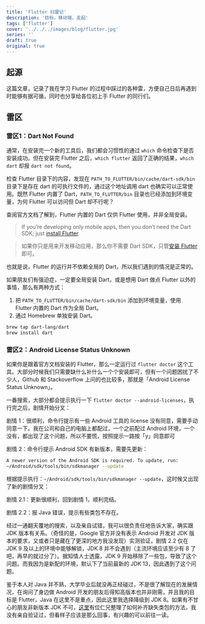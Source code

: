 ```yaml
---
title: 'Flutter 扫雷记'
description: '目标，移动端，走起'
tags: ['flutter']
cover: '../../../images/blog/flutter.jpg'
series: ''
draft: true
original: true
---
```

## 起源

这篇文章，记录了我在学习 Flutter 的过程中踩过的各种雷，方便自己日后再遇到时能够有据可循，同时也分享给各位初上手 Flutter 的同行们。

## 雷区

### 雷区1：Dart Not Found

通常，在安装完一个新的工具后，我们都会习惯性的通过 `which` 命令检查下是否安装成功。但在安装完 Flutter 之后，`which flutter` 返回了正确的结果，`which dart` 却报 `dart not found`。

检查 Flutter 目录下的内容，发现在 `PATH_TO_FLUTTER/bin/cache/dart-sdk/bin` 目录下是存在 dart 的可执行文件的，通过这个地址调用 dart 也确实可以正常使用。既然 Flutter 内置了 Dart，`PATH_TO_FLUTTER/bin` 目录也已经添加到环境变量，为何 Flutter 可以访问但 Dart 却不行呢？

查阅官方文档了解到，Flutter 内置的 Dart 仅供 Flutter 使用，并非全局安装。

> If you’re developing only mobile apps, then you don’t need the Dart SDK; just [install Flutter](https://flutter.dev/docs/get-started/install).

> 如果你只是用来开发移动应用，那么你不需要 Dart SDK，只管[安装 Flutter](https://flutter.dev/docs/get-started/install) 即可。

也就是说，Flutter 的运行并不依赖全局的 Dart，所以我们遇到的情况是正常的。

如果朋友们有强迫症，一定要全局安装 Dart，或是想用 Dart 做点 Flutter 以外的事情，那么有两种方式：

1. 把 `PATH_TO_FLUTTER/bin/cache/dart-sdk/bin` 添加到环境变量，使用 Flutter 内置的 Dart 作为全局 Dart。
2. 通过 Homebrew 单独安装 Dart。
```bash
brew tap dart-lang/dart
brew install dart
```

### 雷区2：Android License Status Unknown

如果你是跟着官方文档安装的 Flutter，那么一定运行过 `flutter doctor` 这个工具。大部分时候我们只需要缺什么补什么一个个安装即可，但有一个问题困扰了不少人，Github 和 Stackoverflow 上问的也比较多，那就是「Android License Status Unknown」。

一番搜索，大部分都会提示执行一下 `flutter doctor --android-licenses`，执行完之后，剧情开始分叉：

剧情 1：很顺利，命令行提示有一些 Android 工具的 license 没有同意，需要手动同意一下。我在公司和自己的电脑上都配过，一个之前配过 Android 环境，一个没有，都出现了这个问题，所以不要慌，按照提示一路按「y」同意即可

剧情 2：命令行提示 Android SDK 有新版本，需要先更新：

```bash
A newer version of the Android SDK is required. To update, run:
~/Android/sdk/tools/bin/sdkmanager --update
```

根据提示执行：`~/Android/sdk/tools/bin/sdkmanager --update`，这时候又出现了新的剧情分叉：

剧情 2.1：更新很顺利，回到剧情 1，顺利完结。

剧情 2.2：报 Java 错误，提示有些类包不存在。

经过一通翻天覆地的搜索，以及亲自试错，我可以很负责任地告诉大家，确实跟 JDK 版本有关系。（奇怪的是，Google 官方并没有表示 Android 开发对 JDK 版本的要求，又或者只是藏在了更深的地方我没发现）实测验证，剧情 2.2 仅在 JDK 9 及以上的环境中能够解锁，JDK 8 并不会遇到（主流环境应该至少有 8 了吧，再早的就过分了）。据知情人士透露，JDK 9 开始移除了一些包，导致了这个问题。而我因为是新配的环境，默认下了当前最新的 JDK 13，因此遇到了这个问题。

鉴于本人对 Java 并不熟，大学毕业后就没再正经碰过，不是很了解现在的发展情况，在询问了身边做 Android 开发的朋友后得知高版本也并非刚需，并且我的目标是 Flutter，Java 在这里不是重点，因此这里我选择降级到 JDK 8。如果有不甘心的朋友非新版本 JDK 不可，[这里](https://www.wandouip.com/t5i325108/)有位仁兄整理了如何补齐缺失类包的方法，我没有亲自验证过，但看样子应该是那么回事，有兴趣的可以前往一读。
